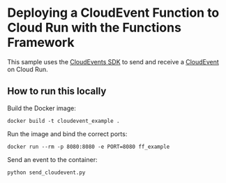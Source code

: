 # Deploying a CloudEvent Function to Cloud Run with the Functions Framework

This sample uses the [CloudEvents SDK](https://github.com/cloudevents/sdk-python) to send and receive a [CloudEvent](http://cloudevents.io) on Cloud Run.

## How to run this locally

Build the Docker image:

```commandline
docker build -t cloudevent_example .
```

Run the image and bind the correct ports:

```commandline
docker run --rm -p 8080:8080 -e PORT=8080 ff_example
```

Send an event to the container:

```python
python send_cloudevent.py
```
